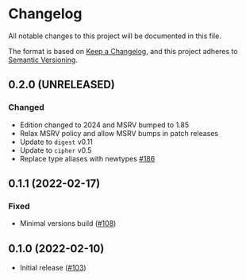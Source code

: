 # Changelog

All notable changes to this project will be documented in this file.

The format is based on [Keep a Changelog](https://keepachangelog.com/en/1.0.0/),
and this project adheres to [Semantic Versioning](https://semver.org/spec/v2.0.0.html).

## 0.2.0 (UNRELEASED)
### Changed
- Edition changed to 2024 and MSRV bumped to 1.85
- Relax MSRV policy and allow MSRV bumps in patch releases
- Update to `digest` v0.11
- Update to `cipher` v0.5
- Replace type aliases with newtypes [#186]

[#186]: https://github.com/RustCrypto/MACs/pull/186

## 0.1.1 (2022-02-17)
### Fixed
- Minimal versions build ([#108])

[#108]: https://github.com/RustCrypto/MACs/pull/108

## 0.1.0 (2022-02-10)
- Initial release ([#103])

[#103]: https://github.com/RustCrypto/MACs/pull/103
